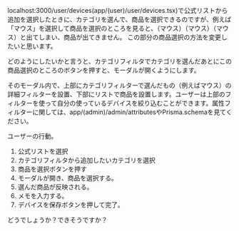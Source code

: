 localhost:3000/user/devices(app/(user)/user/devices.tsx)で公式リストから追加を選択したときに、カテゴリを選んで、商品を選択できるのですが、例えば「マウス」を選択して商品を選択のところを見ると、（マウス）（マウス）（マウス）と出てしまい、商品が出てきません。
この部分の商品選択の方法を変更したいと思います。

どのようにしたいかと言うと、カテゴリフィルタでカテゴリを選んだあとにこの商品選択のところのボタンを押すと、モーダルが開くようにします。

そのモーダル内で、上部にカテゴリフィルターで選んだもの（例えばマウス）の詳細フィルターを設置、下部にリストで商品を設置します。ユーザーは上部のフィルターを使って自分の使っているデバイスを絞り込むことができます。属性フィルターに関しては、app/(admin)/admin/attributesやPrisma.schemaを見てください。

ユーザーの行動。
1. 公式リストを選択
2. カテゴリフィルタから追加したいカテゴリを選択
3. 商品を選択ボタンを押す
4. モーダルが開き、商品を選択する。
5. 選んだ商品が反映される。
6. メモを入力する。
7. デバイスを保存ボタンを押して完了。

どうでしょうか？できそうですか？